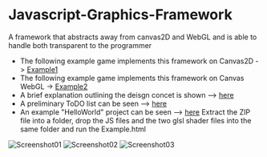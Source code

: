 # Javascript-Graphics-Framework
A framework that abstracts away from canvas2D and WebGL and is able to handle both transparent to the programmer
* The following example game implements this framework on Canvas2D -> [Example1](http://www.rayflectar.com/p03-Concepts/p03-MathMoth/game.html)
* The following example game implements this framework on Canvas WebGL -> [Example2](http://www.rayflectar.com/p04-Programming/p01-Rubik/rubik.html)
* A brief explanation outlining the deisgn concet is shown --> [here](https://github.com/ThomasAn73/Javascript-Graphics-Framework/blob/master/CONCEPTUAL%20OUTLINE%20of%20this%20Framework.pdf)
* A preliminary ToDO list can be seen --> [here](https://github.com/ThomasAn73/Javascript-Graphics-Framework/blob/master/TO%20DO%20list)
* An example "HelloWorld" project can be seen --> [here](https://github.com/ThomasAn73/Javascript-Graphics-Framework/blob/master/EXAMPLE.zip)
Extract the ZIP file into a folder, drop the JS files and the two glsl shader files into the same folder and run the Example.html 

![Screenshot01](http://rayflectar.com/p04-Programming/images/Rcube00-min.jpg)
![Screenshot02](http://rayflectar.com/p04-Programming/images/Rcube04-min.jpg)
![Screenshot03](http://rayflectar.com/p04-Programming/images/Rcube03-min.jpg)
